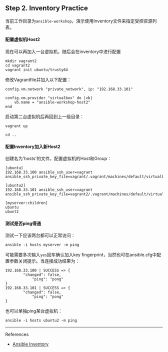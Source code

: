 ## Step 2. Inventory Practice
当前工作目录为`ansible-workshop`，演示使用Inventory文件来指定受控资源列表。

#### 配置虚拟机Host2
现在可以再加入一台虚拟机，随后会在inventory中进行配置
```
mkdir vagrant2
cd vagrant2
vagrant init ubuntu/trusty64
```

修改Vagrantfile并加入以下配置：
```
config.vm.network "private_network", ip: "192.168.33.101"

config.vm.provider "virtualbox" do |vb|
    vb.name = "ansible-workshop-host2"
end
```

启动第二台虚拟机后再回到上一级目录：
```
vagrant up

cd ..
```

#### 配置Inventory加入新Host2
创建名为'hosts'的文件，配置虚拟机的Host和Group：
```
[ubuntu]
192.168.33.100 ansible_ssh_user=vagrant ansible_ssh_private_key_file=vagrant/.vagrant/machines/default/virtualbox/private_key

[ubuntu2]
192.168.33.101 ansible_ssh_user=vagrant ansible_ssh_private_key_file=vagrant2/.vagrant/machines/default/virtualbox/private_key

[myserver:children]
ubuntu
ubunt2
```

#### 测试是否ping得通
测试一下应该两台都可以正常访问：
```
ansible -i hosts myserver -m ping
```

可能需要多次输入`yes`回车确认加入key fingerprint，当然也可在ansible.cfg中配置参数关闭提示。当连接成功结果为：
```
192.168.33.100 | SUCCESS => {
        "changed": false,
            "ping": "pong"
}
192.168.33.101 | SUCCESS => {
        "changed": false,
            "ping": "pong"
}
```

也可以单独ping某台虚拟机：
```
ansible -i hosts ubuntu2 -m ping
```

----
References

* [Ansible Inventory](http://docs.ansible.com/ansible/intro_inventory.html)

